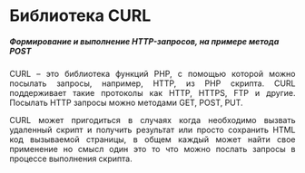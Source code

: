 # Библиотека CURL
<h5>Формирование и выполнение HTTP-запросов, на примере метода POST</h5>
<p align="justify">
  CURL – это библиотека функций PHP, с помощью которой можно посылать запросы, например, HTTP, из PHP скрипта. CURL поддерживает такие протоколы как HTTP, HTTPS, FTP и другие. Посылать HTTP запросы можно методами GET, POST, PUT.
</p>
<p align="justify">
  CURL может пригодиться в случаях когда необходимо вызвать удаленный скрипт и получить результат или просто сохранить HTML код вызываемой страницы, в общем каждый может найти свое применение но смысл один это то что можно послать запросы в процессе выполнения скрипта.
</p>
